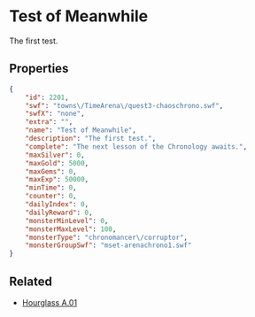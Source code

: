 # Test of Meanwhile

The first test.

## Properties

```json
{
    "id": 2201,
    "swf": "towns\/TimeArena\/quest3-chaoschrono.swf",
    "swfX": "none",
    "extra": "",
    "name": "Test of Meanwhile",
    "description": "The first test.",
    "complete": "The next lesson of the Chronology awaits.",
    "maxSilver": 0,
    "maxGold": 5000,
    "maxGems": 0,
    "maxExp": 50000,
    "minTime": 0,
    "counter": 0,
    "dailyIndex": 0,
    "dailyReward": 0,
    "monsterMinLevel": 0,
    "monsterMaxLevel": 100,
    "monsterType": "chronomancer\/corruptor",
    "monsterGroupSwf": "mset-arenachrono1.swf"
}
```

## Related

- [Hourglass A.01](../items/22252-hourglass-a-01.md)

